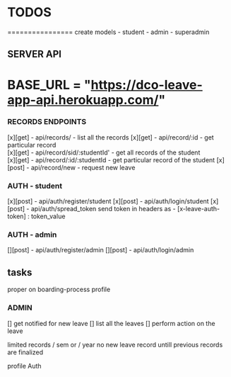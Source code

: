 # TODOS

================
create models - student - admin - superadmin

## SERVER API

# BASE_URL = "https://dco-leave-app-api.herokuapp.com/"

### RECORDS ENDPOINTS

[x][get] - api/records/ - list all the records
[x][get] - api/record/:id - get particular record  
[x][get] - api/record/sid/:studentId' - get all records of the student  
[x][get] - api/record/:id/:studentId - get particular record of the student
[x][post] - api/record/new - request new leave

### AUTH - student

[x][post] - api/auth/register/student
[x][post] - api/auth/login/student
[x][post] - api/auth/spread_token
send token in headers as - [x-leave-auth-token] : token_value

### AUTH - admin

[][post] - api/auth/register/admin
[][post] - api/auth/login/admin

## tasks

proper on boarding-process
profile

### ADMIN

[] get notified for new leave
[] list all the leaves
[] perform action on the leave

limited records / sem or / year
no new leave record untill previous records are finalized

profile
Auth
